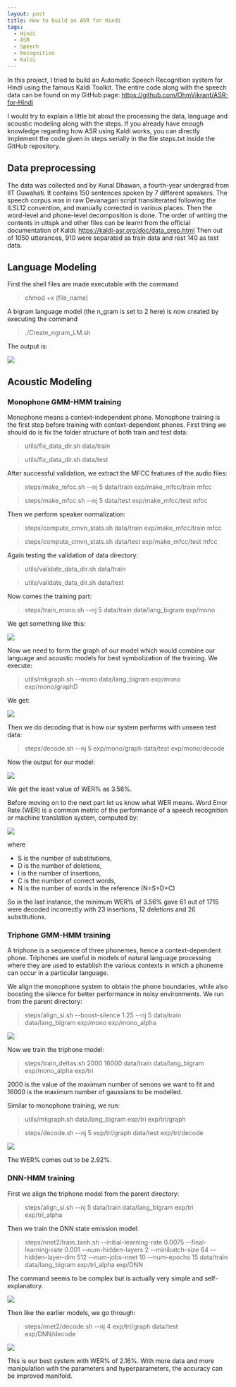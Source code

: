 ```yaml
---
layout: post
title: How to build an ASR for Hindi
tags:
  - Hindi
  - ASR
  - Speech
  - Recognition
  - Kaldi
---
```


In this project, I tried to build an Automatic Speech Recognition system for Hindi using the famous Kaldi Toolkit. The entire code along with the speech data can be found on my GitHub page: https://github.com/OhmVikrant/ASR-for-Hindi 

I would try to explain a little bit about the processing the data, language and acoustic modeling along with the steps. If you already have enough knowledge regarding how ASR using Kaldi works, you can directly implement the code given in steps serially in the file steps.txt inside the GitHub repository.

## Data preprocessing
The data was collected and by Kunal Dhawan, a fourth-year undergrad from IIT Guwahati. It contains 150 sentences spoken by 7 different speakers. The speech corpus was in raw Devanagari script transliterated following the ILSL12 convention, and manually corrected in various places. Then the word-level and phone-level decomposition is done. The order of writing the contents in uttspk and other files can be learnt from the official documentation of Kaldi: https://kaldi-asr.org/doc/data_prep.html Then out of 1050 utterances, 910 were separated as train data and rest 140 as test data.

## Language Modeling

First the shell files are made executable with the command

>chmod +x (file_name)

A bigram language model (the n_gram is set to 2 here) is now created by executing the command

>./Create_ngram_LM.sh

The output is: 

![](../pics/step2.png)

## Acoustic Modeling

### Monophone GMM-HMM training

Monophone means a context-independent phone. Monophone training is the first step before training with context-dependent phones.
First thing we should do is fix the folder structure of both train and test data:

> utils/fix_data_dir.sh data/train

> utils/fix_data_dir.sh data/test

After successful validation, we extract the MFCC features of the audio files:

> steps/make_mfcc.sh --nj 5 data/train exp/make_mfcc/train mfcc

> steps/make_mfcc.sh --nj 5 data/test exp/make_mfcc/test mfcc

Then we perform speaker normalization:

> steps/compute_cmvn_stats.sh data/train exp/make_mfcc/train mfcc

> steps/compute_cmvn_stats.sh data/test exp/make_mfcc/test mfcc

Again testing the validation of data directory:

> utils/validate_data_dir.sh data/train

> utils/validate_data_dir.sh data/test

Now comes the training part:

> steps/train_mono.sh --nj 5 data/train data/lang_bigram exp/mono

We get something like this:

![](../pics/step11.png)

Now we need to form the graph of our model which would combine our language and acoustic models for best symbolization of the training. We execute:

> utils/mkgraph.sh --mono data/lang_bigram exp/mono exp/mono/graphD

We get:

![](../pics/step12.png)

Then we do decoding that is how our system performs with unseen test data:

> steps/decode.sh --nj 5 exp/mono/graph data/test exp/mono/decode

Now the output for our model:

![](../pics/step15.png)

We get the least value of WER% as 3.56%.

Before moving on to the next part let us know what WER means. Word Error Rate (WER) is a common metric of the performance of a speech recognition or machine translation system, computed by:

![](../pics/WER.png)

where
* S is the number of substitutions,
* D is the number of deletions,
* I is the number of insertions,
* C is the number of correct words,
* N is the number of words in the reference (N=S+D+C)

So in the last instance, the minimum WER% of 3.56% gave 61 out of 1715 were decoded incorrectly with 23 insertions, 12 deletions and 26 substitutions.

### Triphone GMM-HMM training

A triphone is a sequence of three phonemes, hence a context-dependent phone. Triphones are useful in models of natural language processing where they are used to establish the various contexts in which a phoneme can occur in a particular language.

We align the monophone system to obtain the phone boundaries, while also boosting the silence for better performance in noisy environments. We run from the parent directory:

> steps/align_si.sh --boost-silence 1.25 --nj 5 data/train data/lang_bigram exp/mono exp/mono_alpha

![](../pics/step17.png)

Now we train the triphone model:

> steps/train_deltas.sh 2000 16000 data/train data/lang_bigram exp/mono_alpha exp/tri

2000 is the value of the maximum number of senons we want to fit and 16000 is the maximum number of gaussians to be modelled.

Similar to monophone training, we run:

> utils/mkgraph.sh data/lang_bigram exp/tri exp/tri/graph

> steps/decode.sh --nj 5 exp/tri/graph data/test exp/tri/decode

![](../pics/step22.png)

The WER% comes out to be 2.92%.

### DNN-HMM training  

First we align the triphone model from the parent directory:

> steps/align_si.sh --nj 5 data/train data/lang_bigram exp/tri exp/tri_alpha

Then we train the DNN state emission model:

> steps/nnet2/train_tanh.sh --initial-learning-rate 0.0075 --final-learning-rate 0.001 --num-hidden-layers 2 --minibatch-size 64 --hidden-layer-dim 512 --num-jobs-nnet 10 --num-epochs 15 data/train data/lang_bigram exp/tri_alpha exp/DNN

The command seems to be complex but is actually very simple and self-explanatory.

![](../pics/step25.png)

Then like the earlier models, we go through:

> steps/nnet2/decode.sh --nj 4 exp/tri/graph data/test exp/DNN/decode

![](../pics/step28.png)

This is our best system with WER% of 2.16%. With more data and more manipulation with the parameters and hyperparameters, the accuracy can be improved manifold.
